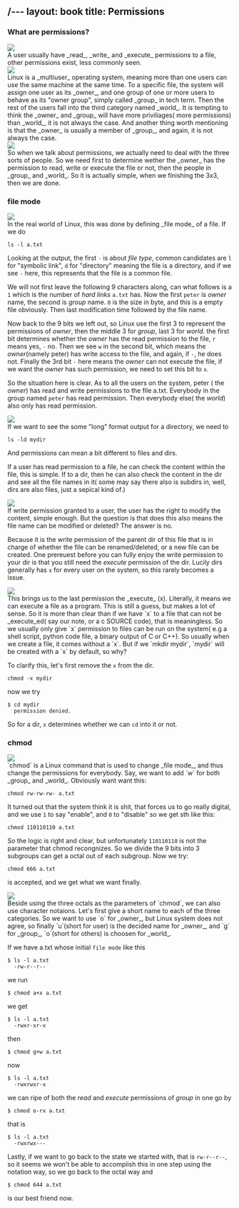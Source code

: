 /---
layout: book
title: Permissions
---

### What are permissions?
<div class="slide">
  <img src="/LGCB-assets/bash/perm_1.png" />
</div>
A user usually have _read_, _write_ and _execute_ permissions to a file, other
permissions exist, less commonly seen.
<div class="slide">
  <img src="/LGCB-assets/bash/perm_2.png" />
</div>
Linux is a _multiuser_ operating system, meaning more than one users can use
the same machine at the same time. To a specific file, the system will assign
one user as its _owner_, and one group of one or more users to behave as its
"owner group", simply called _group_ in tech term. Then the rest of the users
fall into the third category named _world_. It is tempting to think the
_owner_ and _group_ will have more priviliages( more permissions) than _world_, it is not always the case.
And another thing worth mentioning is that the _owner_ is usually a member of
_group_, and again, it is not always the case.
<div class="slide">
  <img src="/LGCB-assets/bash/perm_3.png" />
</div>
So when we talk about permissions, we actually need to deal with the three
sorts of people. So we need first to determine wether the _owner_ has the
permission to read, write or execute the file or not, then the people in
_group_ and _world_. So it is actually simple, when we finishing the 3x3, then
we are done.

### file mode
<div class="slide">
  <img src="/LGCB-assets/bash/perm_4.png" />
</div>
In the real world of Linux, this was done by defining _file mode_ of a file.
If we do 

    ls -l a.txt

Looking at the output, the first `-` is about _file type_, common candidates are `l` for "symbolic link", `d` for "directory" meaning the file is a directory, and if we see `-` here, this represents that the file is a common file.

We will not first leave the following 9 characters along, can what follows is
a `1` which is the number of _hard links_ `a.txt` has. Now the first `peter`
is _owner_ name, the second is _group_ name. `0` is the size in byte, and this
is a empty file obviously. Then last modification time followed by the file
name.

Now back to the 9 bits we left out, so Linux use the first 3 to represent the
permissions of _owner_, then the middle 3 for _group_, last 3 for _world_.
 the first bit determines whether the _owner_ has the read permission to the
file, `r` means yes, `-` no. Then we see `w` in the second bit, which means
the _owner_(namely peter) has write access to the file, and again, if `-`,
he does not. Finally the 3rd bit `-` here means the _owner_ can not execute
the file, if we want the _owner_ has such permission, we need to set this bit
to `x`.

So the situation here is clear. As to all the users on the system, peter ( the
_owner_) has read and write permissions to the file a.txt. Everybody in the
group named `peter` has read permission. Then everybody else( the _world_)
also only has read permission.
<div class="slide">
  <img src="/LGCB-assets/bash/perm_5.png" />
</div>
If we want to see the some "long" format output for a directory, we need to

    ls -ld mydir

And permissions can mean a bit different to files and dirs.

If a user has read permission to a file, he can check the content within the
file, this is simple. If to a dir, then he can also check the content in the
dir and see all the file names in it( some may say there also is subdirs in,
well, dirs are also files, just a sepical kind of.)
<div class="slide">
  <img src="/LGCB-assets/bash/perm_6.png" />
</div>
If write permission granted to a user, the user has the right to modify the
content, simple enough. But the question is that does this also means the file name can be modified or deleted? The answer is no. 

Because it is the write permission of the parent dir of this file that is in
charge of whether the file can be renamed/deleted, or a new file can be
created. One prereuest before you can fully enjoy the write permission to your
dir is that you still need the _execute_ permission of the dir. Lucily dirs
generally has `x` for every user on the system, so this rarely becomes a
issue.
<div class="slide">
  <img src="/LGCB-assets/bash/perm_7.png" />
</div>
This brings us to the last permission the _execute_ (x).
Literally, it means we can execute a file as a program. This is still a guess,
but makes a lot of sense. So it is more than clear than if we have `x` to a
file that can not be _execute_ed( say our note, or a c SOURCE code), that is meaningless. So we usually only give `x` permission to files can be run on the system( e.g a shell script, python code file, a binary output of C or C++). So usually when we create a file, it comes without a `x`. But if we `mkdir mydir`, `mydir` will be created with a `x` by default, so why? 

To clarify this, let's first remove the `x` from the dir.

    chmod -x mydir

now we try

    $ cd mydir
      permission denied.

So for a dir, `x` determines whether we can `cd` into it or not.
### chmod
<div class="slide">
  <img src="/LGCB-assets/bash/perm_8.png" />
</div>
`chmod` is a Linux command that is used to change _file mode_, and thus change the permissions for everybody. Say, we want to add `w` for both _group_ and _world_. Obviously want want this:

    chmod rw-rw-rw- a.txt

It turned out that the system think it is shit, that forces us to go really
digital, and we use `1` to say "enable", and `0` to "disable" so we get sth
like this:

    chmod 110110110 a.txt

So the logic is right and clear, but unfortunately `110110110` is not the
parameter that chmod recongnizes. So we divide the 9 bits into 3 subgroups can
get a octal out of each subgroup. Now we try:

    chmod 666 a.txt 

is accepted, and we get what we want finally.
<div class="slide">
  <img src="/LGCB-assets/bash/perm_9.png" />
</div>
Beside using the three octals as the parameters of `chmod`, we can also use
character notaions. Let's first give a short name to each of the three
categories. So we want to use `o` for _owner_, but Linux system does not
agree, so finally `u`(short for user) is the decided name for _owner_, and `g`
for _group_, `o`(short for others) is choosen for _world_. 

If we have a.txt whose initial `file mode` like this

    $ ls -l a.txt
      -rw-r--r--

we run

    $ chmod a+x a.txt

we get

    $ ls -l a.txt
      -rwxr-xr-x

then

    $ chmod g+w a.txt

now

    $ ls -l a.txt
      -rwxrwxr-x    

we can ripe of both the _read_ and _execute_ permissions of _group_ in one go by

    $ chmod o-rx a.txt

that is

    $ ls -l a.txt
      -rwxrwx---

Lastly, if we want to go back to the state we started with, that is
`rw-r--r--`, so it seems we won't be able to accomplish this in one step using
the notation way, so we go back to the octal way and

    $ chmod 644 a.txt

is our best friend now.
